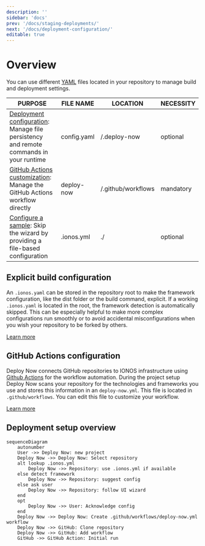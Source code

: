 ```yaml
---
description: ''
sidebar: 'docs'
prev: '/docs/staging-deployments/'
next: '/docs/deployment-configuration/'
editable: true
---
```


# Overview

You can use different [YAML](https://yaml.org/spec/1.2/spec.html) files located in your repository to manage build and deployment settings.

|PURPOSE|FILE NAME|LOCATION|NECESSITY|
|-|-|-|-|
|[Deployment configuration](/docs/workflow-configuration/): Manage file persistency and remote commands in your runtime|config.yaml|/.deploy-now|optional|
|[GitHub Actions customization](/docs/github-actions-customization/): Manage the GitHub Actions workflow directly|deploy-now|/.github/workflows|mandatory|
|[Configure a sample](/docs/create-sample/): Skip the wizard by providing a file-based configuration|.ionos.yml|./|optional|


## Explicit build configuration

An `.ionos.yaml` can be stored in the repository root to make the framework configuration, like the dist folder or the build command, explicit. If a working `.ionos.yaml` is located in the root, the framework detection is automatically skipped. This can be especially helpful to make more complex configurations run smoothly or to avoid accidental misconfigurations when you wish your repository to be forked by others. 

[Learn more](/docs/explicit-build-configuration/)

## GitHub Actions configuration

Deploy Now connects GitHub repositories to IONOS infrastructure using [Github Actions](https://github.com/features/actions) for the workflow automation. During the project setup  Deploy Now scans your repository for the technologies and frameworks you use and stores this information in an `deploy-now.yml`. This file is located in `.github/workflows`. You can edit this file to customize your workflow. 

[Learn more](/docs/github-actions-customization/)

## Deployment setup overview

~~~mermaid
sequenceDiagram
    autonumber
    User ->> Deploy Now: new project
    Deploy Now ->> Deploy Now: Select repository
    alt lookup .ionos.yml
        Deploy Now ->> Repository: use .ionos.yml if available
    else detect framework
        Deploy Now ->> Repository: suggest config
    else ask user
        Deploy Now ->> Repository: follow UI wizard
    end
    opt
        Deploy Now ->> User: Acknowledge config
    end
    Deploy Now ->> Deploy Now: Create .github/workflows/deploy-now.yml workflow
    Deploy Now ->> GitHub: Clone repository
    Deploy Now ->> GitHub: Add workflow
    GitHub ->> GitHub Action: Initial run
~~~

